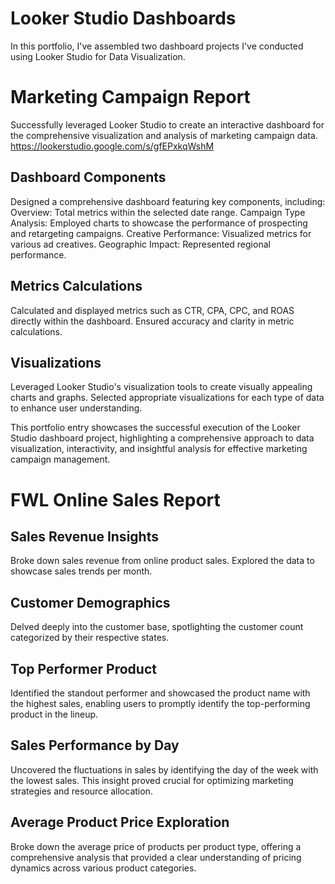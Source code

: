 # Looker Studio Dashboards
In this portfolio, I've assembled two dashboard projects I've conducted using Looker Studio for Data Visualization.

# Marketing Campaign Report 
Successfully leveraged Looker Studio to create an interactive dashboard for the comprehensive visualization and analysis of marketing campaign data.
https://lookerstudio.google.com/s/gfEPxkqWshM

## Dashboard Components
Designed a comprehensive dashboard featuring key components, including:
Overview: Total metrics within the selected date range.
Campaign Type Analysis: Employed charts to showcase the performance of prospecting and retargeting campaigns.
Creative Performance: Visualized metrics for various ad creatives.
Geographic Impact: Represented regional performance.

## Metrics Calculations
Calculated and displayed metrics such as CTR, CPA, CPC, and ROAS directly within the dashboard.
Ensured accuracy and clarity in metric calculations.

## Visualizations
Leveraged Looker Studio's visualization tools to create visually appealing charts and graphs.
Selected appropriate visualizations for each type of data to enhance user understanding.

This portfolio entry showcases the successful execution of the Looker Studio dashboard project, highlighting a comprehensive approach to data visualization, interactivity, and insightful analysis for effective marketing campaign management.

# FWL Online Sales Report

## Sales Revenue Insights
Broke down sales revenue from online product sales. Explored the data to showcase sales trends per month.

## Customer Demographics
Delved deeply into the customer base, spotlighting the customer count categorized by their respective states.

## Top Performer Product
Identified the standout performer and showcased the product name with the highest sales, enabling users to promptly identify the top-performing product in the lineup.

## Sales Performance by Day
Uncovered the fluctuations in sales by identifying the day of the week with the lowest sales. This insight proved crucial for optimizing marketing strategies and resource allocation.

## Average Product Price Exploration
Broke down the average price of products per product type, offering a comprehensive analysis that provided a clear understanding of pricing dynamics across various product categories.
